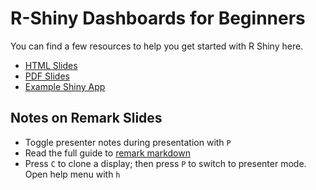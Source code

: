 # R-Shiny Dashboards for Beginners

You can find a few resources to help you get started with R Shiny here.

- [HTML Slides](https://ki-tools.github.io/RShinyDashboards/)
- [PDF Slides](https://github.com/ki-tools/RShinyDashboards/blob/slides/slides.pdf)
- [Example Shiny App](app/)

## Notes on Remark Slides

- Toggle presenter notes during presentation with `P`
- Read the full guide to [remark markdown](https://github.com/gnab/remark/wiki)
- Press `C` to clone a display; then press `P` to switch to presenter mode. Open help menu with `h`


